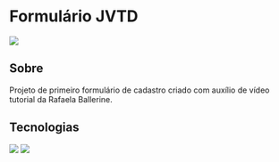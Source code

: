 <h1>Formulário JVTD</h1>

<img src="https://img.shields.io/badge/HTML-239120?style=for-the-badge&logo=html5&logoColor=white](https://drive.google.com/file/d/1lyjz_ZqPvqQqHlboLemFXIKAZIl0-SXV/view?usp=sharing">

<h2>Sobre</h2>
<p>Projeto de primeiro formulário de cadastro criado com auxílio de vídeo tutorial da Rafaela Ballerine.</p>

## Tecnologias
<div>
  <img src="https://img.shields.io/badge/HTML-239120?style=for-the-badge&logo=html5&logoColor=white">
  <img src="https://img.shields.io/badge/CSS-239120?&style=for-the-badge&logo=css3&logoColor=white">
</div>


